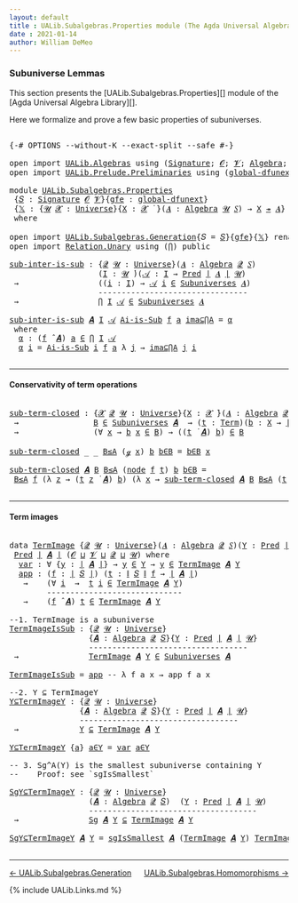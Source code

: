 ```yaml
---
layout: default
title : UALib.Subalgebras.Properties module (The Agda Universal Algebra Library)
date : 2021-01-14
author: William DeMeo
---
```


### <a id="subuniverse-lemmas">Subuniverse Lemmas</a>

This section presents the [UALib.Subalgebras.Properties][]  module of the [Agda Universal Algebra Library][].

Here we formalize and prove a few basic properties of subuniverses.

<pre class="Agda">

<a id="396" class="Symbol">{-#</a> <a id="400" class="Keyword">OPTIONS</a> <a id="408" class="Pragma">--without-K</a> <a id="420" class="Pragma">--exact-split</a> <a id="434" class="Pragma">--safe</a> <a id="441" class="Symbol">#-}</a>

<a id="446" class="Keyword">open</a> <a id="451" class="Keyword">import</a> <a id="458" href="UALib.Algebras.html" class="Module">UALib.Algebras</a> <a id="473" class="Keyword">using</a> <a id="479" class="Symbol">(</a><a id="480" href="UALib.Algebras.Signatures.html#1454" class="Function">Signature</a><a id="489" class="Symbol">;</a> <a id="491" href="universes.html#613" class="Generalizable">𝓞</a><a id="492" class="Symbol">;</a> <a id="494" href="universes.html#617" class="Generalizable">𝓥</a><a id="495" class="Symbol">;</a> <a id="497" href="UALib.Algebras.Algebras.html#781" class="Function">Algebra</a><a id="504" class="Symbol">;</a> <a id="506" href="UALib.Algebras.Algebras.html#3508" class="Function Operator">_↠_</a><a id="509" class="Symbol">)</a>
<a id="511" class="Keyword">open</a> <a id="516" class="Keyword">import</a> <a id="523" href="UALib.Prelude.Preliminaries.html" class="Module">UALib.Prelude.Preliminaries</a> <a id="551" class="Keyword">using</a> <a id="557" class="Symbol">(</a><a id="558" href="MGS-Subsingleton-Theorems.html#3468" class="Function">global-dfunext</a><a id="572" class="Symbol">;</a> <a id="574" href="universes.html#551" class="Postulate">Universe</a><a id="582" class="Symbol">;</a> <a id="584" href="universes.html#758" class="Function Operator">_̇</a><a id="586" class="Symbol">)</a>

<a id="589" class="Keyword">module</a> <a id="596" href="UALib.Subalgebras.Properties.html" class="Module">UALib.Subalgebras.Properties</a>
 <a id="626" class="Symbol">{</a><a id="627" href="UALib.Subalgebras.Properties.html#627" class="Bound">𝑆</a> <a id="629" class="Symbol">:</a> <a id="631" href="UALib.Algebras.Signatures.html#1454" class="Function">Signature</a> <a id="641" href="universes.html#613" class="Generalizable">𝓞</a> <a id="643" href="universes.html#617" class="Generalizable">𝓥</a><a id="644" class="Symbol">}{</a><a id="646" href="UALib.Subalgebras.Properties.html#646" class="Bound">gfe</a> <a id="650" class="Symbol">:</a> <a id="652" href="MGS-Subsingleton-Theorems.html#3468" class="Function">global-dfunext</a><a id="666" class="Symbol">}</a>
 <a id="669" class="Symbol">{</a><a id="670" href="UALib.Subalgebras.Properties.html#670" class="Bound">𝕏</a> <a id="672" class="Symbol">:</a> <a id="674" class="Symbol">{</a><a id="675" href="UALib.Subalgebras.Properties.html#675" class="Bound">𝓤</a> <a id="677" href="UALib.Subalgebras.Properties.html#677" class="Bound">𝓧</a> <a id="679" class="Symbol">:</a> <a id="681" href="universes.html#551" class="Postulate">Universe</a><a id="689" class="Symbol">}{</a><a id="691" href="UALib.Subalgebras.Properties.html#691" class="Bound">X</a> <a id="693" class="Symbol">:</a> <a id="695" href="UALib.Subalgebras.Properties.html#677" class="Bound">𝓧</a> <a id="697" href="universes.html#758" class="Function Operator">̇</a> <a id="699" class="Symbol">}(</a><a id="701" href="UALib.Subalgebras.Properties.html#701" class="Bound">𝑨</a> <a id="703" class="Symbol">:</a> <a id="705" href="UALib.Algebras.Algebras.html#781" class="Function">Algebra</a> <a id="713" href="UALib.Subalgebras.Properties.html#675" class="Bound">𝓤</a> <a id="715" href="UALib.Subalgebras.Properties.html#627" class="Bound">𝑆</a><a id="716" class="Symbol">)</a> <a id="718" class="Symbol">→</a> <a id="720" href="UALib.Subalgebras.Properties.html#691" class="Bound">X</a> <a id="722" href="UALib.Algebras.Algebras.html#3508" class="Function Operator">↠</a> <a id="724" href="UALib.Subalgebras.Properties.html#701" class="Bound">𝑨</a><a id="725" class="Symbol">}</a>
 <a id="728" class="Keyword">where</a>

<a id="735" class="Keyword">open</a> <a id="740" class="Keyword">import</a> <a id="747" href="UALib.Subalgebras.Generation.html" class="Module">UALib.Subalgebras.Generation</a><a id="775" class="Symbol">{</a><a id="776" class="Argument">𝑆</a> <a id="778" class="Symbol">=</a> <a id="780" href="UALib.Subalgebras.Properties.html#627" class="Bound">𝑆</a><a id="781" class="Symbol">}{</a><a id="783" href="UALib.Subalgebras.Properties.html#646" class="Bound">gfe</a><a id="786" class="Symbol">}{</a><a id="788" href="UALib.Subalgebras.Properties.html#670" class="Bound">𝕏</a><a id="789" class="Symbol">}</a> <a id="791" class="Keyword">renaming</a> <a id="800" class="Symbol">(</a>generator <a id="811" class="Symbol">to</a> ℊ<a id="815" class="Symbol">)</a> <a id="817" class="Keyword">public</a>
<a id="824" class="Keyword">open</a> <a id="829" class="Keyword">import</a> <a id="836" href="Relation.Unary.html" class="Module">Relation.Unary</a> <a id="851" class="Keyword">using</a> <a id="857" class="Symbol">(</a><a id="858" href="Relation.Unary.html#4506" class="Function">⋂</a><a id="859" class="Symbol">)</a> <a id="861" class="Keyword">public</a>

<a id="sub-inter-is-sub"></a><a id="869" href="UALib.Subalgebras.Properties.html#869" class="Function">sub-inter-is-sub</a> <a id="886" class="Symbol">:</a> <a id="888" class="Symbol">{</a><a id="889" href="UALib.Subalgebras.Properties.html#889" class="Bound">𝓠</a> <a id="891" href="UALib.Subalgebras.Properties.html#891" class="Bound">𝓤</a> <a id="893" class="Symbol">:</a> <a id="895" href="universes.html#551" class="Postulate">Universe</a><a id="903" class="Symbol">}(</a><a id="905" href="UALib.Subalgebras.Properties.html#905" class="Bound">𝑨</a> <a id="907" class="Symbol">:</a> <a id="909" href="UALib.Algebras.Algebras.html#781" class="Function">Algebra</a> <a id="917" href="UALib.Subalgebras.Properties.html#889" class="Bound">𝓠</a> <a id="919" href="UALib.Subalgebras.Properties.html#627" class="Bound">𝑆</a><a id="920" class="Symbol">)</a>
                   <a id="941" class="Symbol">(</a><a id="942" href="UALib.Subalgebras.Properties.html#942" class="Bound">I</a> <a id="944" class="Symbol">:</a> <a id="946" href="UALib.Subalgebras.Properties.html#891" class="Bound">𝓤</a> <a id="948" href="universes.html#758" class="Function Operator">̇</a><a id="949" class="Symbol">)(</a><a id="951" href="UALib.Subalgebras.Properties.html#951" class="Bound">𝒜</a> <a id="953" class="Symbol">:</a> <a id="955" href="UALib.Subalgebras.Properties.html#942" class="Bound">I</a> <a id="957" class="Symbol">→</a> <a id="959" href="UALib.Relations.Unary.html#1088" class="Function">Pred</a> <a id="964" href="UALib.Prelude.Preliminaries.html#10371" class="Function Operator">∣</a> <a id="966" href="UALib.Subalgebras.Properties.html#905" class="Bound">𝑨</a> <a id="968" href="UALib.Prelude.Preliminaries.html#10371" class="Function Operator">∣</a> <a id="970" href="UALib.Subalgebras.Properties.html#891" class="Bound">𝓤</a><a id="971" class="Symbol">)</a>
 <a id="974" class="Symbol">→</a>                 <a id="992" class="Symbol">((</a><a id="994" href="UALib.Subalgebras.Properties.html#994" class="Bound">i</a> <a id="996" class="Symbol">:</a> <a id="998" href="UALib.Subalgebras.Properties.html#942" class="Bound">I</a><a id="999" class="Symbol">)</a> <a id="1001" class="Symbol">→</a> <a id="1003" href="UALib.Subalgebras.Properties.html#951" class="Bound">𝒜</a> <a id="1005" href="UALib.Subalgebras.Properties.html#994" class="Bound">i</a> <a id="1007" href="UALib.Relations.Unary.html#2725" class="Function Operator">∈</a> <a id="1009" href="UALib.Subalgebras.Subuniverses.html#833" class="Function">Subuniverses</a> <a id="1022" href="UALib.Subalgebras.Properties.html#905" class="Bound">𝑨</a><a id="1023" class="Symbol">)</a>
                   <a id="1044" class="Comment">--------------------------------</a>
 <a id="1078" class="Symbol">→</a>                 <a id="1096" href="Relation.Unary.html#4506" class="Function">⋂</a> <a id="1098" href="UALib.Subalgebras.Properties.html#942" class="Bound">I</a> <a id="1100" href="UALib.Subalgebras.Properties.html#951" class="Bound">𝒜</a> <a id="1102" href="UALib.Relations.Unary.html#2725" class="Function Operator">∈</a> <a id="1104" href="UALib.Subalgebras.Subuniverses.html#833" class="Function">Subuniverses</a> <a id="1117" href="UALib.Subalgebras.Properties.html#905" class="Bound">𝑨</a>

<a id="1120" href="UALib.Subalgebras.Properties.html#869" class="Function">sub-inter-is-sub</a> <a id="1137" href="UALib.Subalgebras.Properties.html#1137" class="Bound">𝑨</a> <a id="1139" href="UALib.Subalgebras.Properties.html#1139" class="Bound">I</a> <a id="1141" href="UALib.Subalgebras.Properties.html#1141" class="Bound">𝒜</a> <a id="1143" href="UALib.Subalgebras.Properties.html#1143" class="Bound">Ai-is-Sub</a> <a id="1153" href="UALib.Subalgebras.Properties.html#1153" class="Bound">f</a> <a id="1155" href="UALib.Subalgebras.Properties.html#1155" class="Bound">a</a> <a id="1157" href="UALib.Subalgebras.Properties.html#1157" class="Bound">ima⊆⋂A</a> <a id="1164" class="Symbol">=</a> <a id="1166" href="UALib.Subalgebras.Properties.html#1177" class="Function">α</a>
 <a id="1169" class="Keyword">where</a>
  <a id="1177" href="UALib.Subalgebras.Properties.html#1177" class="Function">α</a> <a id="1179" class="Symbol">:</a> <a id="1181" class="Symbol">(</a><a id="1182" href="UALib.Subalgebras.Properties.html#1153" class="Bound">f</a> <a id="1184" href="UALib.Algebras.Algebras.html#2971" class="Function Operator">̂</a> <a id="1186" href="UALib.Subalgebras.Properties.html#1137" class="Bound">𝑨</a><a id="1187" class="Symbol">)</a> <a id="1189" href="UALib.Subalgebras.Properties.html#1155" class="Bound">a</a> <a id="1191" href="UALib.Relations.Unary.html#2725" class="Function Operator">∈</a> <a id="1193" href="Relation.Unary.html#4506" class="Function">⋂</a> <a id="1195" href="UALib.Subalgebras.Properties.html#1139" class="Bound">I</a> <a id="1197" href="UALib.Subalgebras.Properties.html#1141" class="Bound">𝒜</a>
  <a id="1201" href="UALib.Subalgebras.Properties.html#1177" class="Function">α</a> <a id="1203" href="UALib.Subalgebras.Properties.html#1203" class="Bound">i</a> <a id="1205" class="Symbol">=</a> <a id="1207" href="UALib.Subalgebras.Properties.html#1143" class="Bound">Ai-is-Sub</a> <a id="1217" href="UALib.Subalgebras.Properties.html#1203" class="Bound">i</a> <a id="1219" href="UALib.Subalgebras.Properties.html#1153" class="Bound">f</a> <a id="1221" href="UALib.Subalgebras.Properties.html#1155" class="Bound">a</a> <a id="1223" class="Symbol">λ</a> <a id="1225" href="UALib.Subalgebras.Properties.html#1225" class="Bound">j</a> <a id="1227" class="Symbol">→</a> <a id="1229" href="UALib.Subalgebras.Properties.html#1157" class="Bound">ima⊆⋂A</a> <a id="1236" href="UALib.Subalgebras.Properties.html#1225" class="Bound">j</a> <a id="1238" href="UALib.Subalgebras.Properties.html#1203" class="Bound">i</a>

</pre>

-------------------------------------------------------

#### <a id="conservativity-of-term-operations">Conservativity of term operations</a>

<pre class="Agda">

<a id="sub-term-closed"></a><a id="1410" href="UALib.Subalgebras.Properties.html#1410" class="Function">sub-term-closed</a> <a id="1426" class="Symbol">:</a> <a id="1428" class="Symbol">{</a><a id="1429" href="UALib.Subalgebras.Properties.html#1429" class="Bound">𝓧</a> <a id="1431" href="UALib.Subalgebras.Properties.html#1431" class="Bound">𝓠</a> <a id="1433" href="UALib.Subalgebras.Properties.html#1433" class="Bound">𝓤</a> <a id="1435" class="Symbol">:</a> <a id="1437" href="universes.html#551" class="Postulate">Universe</a><a id="1445" class="Symbol">}{</a><a id="1447" href="UALib.Subalgebras.Properties.html#1447" class="Bound">X</a> <a id="1449" class="Symbol">:</a> <a id="1451" href="UALib.Subalgebras.Properties.html#1429" class="Bound">𝓧</a> <a id="1453" href="universes.html#758" class="Function Operator">̇</a><a id="1454" class="Symbol">}(</a><a id="1456" href="UALib.Subalgebras.Properties.html#1456" class="Bound">𝑨</a> <a id="1458" class="Symbol">:</a> <a id="1460" href="UALib.Algebras.Algebras.html#781" class="Function">Algebra</a> <a id="1468" href="UALib.Subalgebras.Properties.html#1431" class="Bound">𝓠</a> <a id="1470" href="UALib.Subalgebras.Properties.html#627" class="Bound">𝑆</a><a id="1471" class="Symbol">)(</a><a id="1473" href="UALib.Subalgebras.Properties.html#1473" class="Bound">B</a> <a id="1475" class="Symbol">:</a> <a id="1477" href="UALib.Relations.Unary.html#1088" class="Function">Pred</a> <a id="1482" href="UALib.Prelude.Preliminaries.html#10371" class="Function Operator">∣</a> <a id="1484" href="UALib.Subalgebras.Properties.html#1456" class="Bound">𝑨</a> <a id="1486" href="UALib.Prelude.Preliminaries.html#10371" class="Function Operator">∣</a> <a id="1488" href="UALib.Subalgebras.Properties.html#1433" class="Bound">𝓤</a><a id="1489" class="Symbol">)</a>
 <a id="1492" class="Symbol">→</a>                <a id="1509" href="UALib.Subalgebras.Properties.html#1473" class="Bound">B</a> <a id="1511" href="UALib.Relations.Unary.html#2725" class="Function Operator">∈</a> <a id="1513" href="UALib.Subalgebras.Subuniverses.html#833" class="Function">Subuniverses</a> <a id="1526" href="UALib.Subalgebras.Properties.html#1456" class="Bound">𝑨</a>  <a id="1529" class="Symbol">→</a> <a id="1531" class="Symbol">(</a><a id="1532" href="UALib.Subalgebras.Properties.html#1532" class="Bound">t</a> <a id="1534" class="Symbol">:</a> <a id="1536" href="UALib.Terms.Basic.html#1040" class="Datatype">Term</a><a id="1540" class="Symbol">)(</a><a id="1542" href="UALib.Subalgebras.Properties.html#1542" class="Bound">b</a> <a id="1544" class="Symbol">:</a> <a id="1546" href="UALib.Subalgebras.Properties.html#1447" class="Bound">X</a> <a id="1548" class="Symbol">→</a> <a id="1550" href="UALib.Prelude.Preliminaries.html#10371" class="Function Operator">∣</a> <a id="1552" href="UALib.Subalgebras.Properties.html#1456" class="Bound">𝑨</a> <a id="1554" href="UALib.Prelude.Preliminaries.html#10371" class="Function Operator">∣</a><a id="1555" class="Symbol">)</a>
 <a id="1558" class="Symbol">→</a>                <a id="1575" class="Symbol">(∀</a> <a id="1578" href="UALib.Subalgebras.Properties.html#1578" class="Bound">x</a> <a id="1580" class="Symbol">→</a> <a id="1582" href="UALib.Subalgebras.Properties.html#1542" class="Bound">b</a> <a id="1584" href="UALib.Subalgebras.Properties.html#1578" class="Bound">x</a> <a id="1586" href="UALib.Relations.Unary.html#2725" class="Function Operator">∈</a> <a id="1588" href="UALib.Subalgebras.Properties.html#1473" class="Bound">B</a><a id="1589" class="Symbol">)</a> <a id="1591" class="Symbol">→</a> <a id="1593" class="Symbol">((</a><a id="1595" href="UALib.Subalgebras.Properties.html#1532" class="Bound">t</a> <a id="1597" href="UALib.Terms.Operations.html#1383" class="Function Operator">̇</a> <a id="1599" href="UALib.Subalgebras.Properties.html#1456" class="Bound">𝑨</a><a id="1600" class="Symbol">)</a> <a id="1602" href="UALib.Subalgebras.Properties.html#1542" class="Bound">b</a><a id="1603" class="Symbol">)</a> <a id="1605" href="UALib.Relations.Unary.html#2725" class="Function Operator">∈</a> <a id="1607" href="UALib.Subalgebras.Properties.html#1473" class="Bound">B</a>

<a id="1610" href="UALib.Subalgebras.Properties.html#1410" class="Function">sub-term-closed</a> <a id="1626" class="Symbol">_</a> <a id="1628" class="Symbol">_</a> <a id="1630" href="UALib.Subalgebras.Properties.html#1630" class="Bound">B≤A</a> <a id="1634" class="Symbol">(</a><a id="1635" href="UALib.Subalgebras.Properties.html#814" class="InductiveConstructor">ℊ</a> <a id="1637" href="UALib.Subalgebras.Properties.html#1637" class="Bound">x</a><a id="1638" class="Symbol">)</a> <a id="1640" href="UALib.Subalgebras.Properties.html#1640" class="Bound">b</a> <a id="1642" href="UALib.Subalgebras.Properties.html#1642" class="Bound">b∈B</a> <a id="1646" class="Symbol">=</a> <a id="1648" href="UALib.Subalgebras.Properties.html#1642" class="Bound">b∈B</a> <a id="1652" href="UALib.Subalgebras.Properties.html#1637" class="Bound">x</a>

<a id="1655" href="UALib.Subalgebras.Properties.html#1410" class="Function">sub-term-closed</a> <a id="1671" href="UALib.Subalgebras.Properties.html#1671" class="Bound">𝑨</a> <a id="1673" href="UALib.Subalgebras.Properties.html#1673" class="Bound">B</a> <a id="1675" href="UALib.Subalgebras.Properties.html#1675" class="Bound">B≤A</a> <a id="1679" class="Symbol">(</a><a id="1680" href="UALib.Terms.Basic.html#1123" class="InductiveConstructor">node</a> <a id="1685" href="UALib.Subalgebras.Properties.html#1685" class="Bound">f</a> <a id="1687" href="UALib.Subalgebras.Properties.html#1687" class="Bound">t</a><a id="1688" class="Symbol">)</a> <a id="1690" href="UALib.Subalgebras.Properties.html#1690" class="Bound">b</a> <a id="1692" href="UALib.Subalgebras.Properties.html#1692" class="Bound">b∈B</a> <a id="1696" class="Symbol">=</a>
 <a id="1699" href="UALib.Subalgebras.Properties.html#1675" class="Bound">B≤A</a> <a id="1703" href="UALib.Subalgebras.Properties.html#1685" class="Bound">f</a> <a id="1705" class="Symbol">(λ</a> <a id="1708" href="UALib.Subalgebras.Properties.html#1708" class="Bound">z</a> <a id="1710" class="Symbol">→</a> <a id="1712" class="Symbol">(</a><a id="1713" href="UALib.Subalgebras.Properties.html#1687" class="Bound">t</a> <a id="1715" href="UALib.Subalgebras.Properties.html#1708" class="Bound">z</a> <a id="1717" href="UALib.Terms.Operations.html#1383" class="Function Operator">̇</a> <a id="1719" href="UALib.Subalgebras.Properties.html#1671" class="Bound">𝑨</a><a id="1720" class="Symbol">)</a> <a id="1722" href="UALib.Subalgebras.Properties.html#1690" class="Bound">b</a><a id="1723" class="Symbol">)</a> <a id="1725" class="Symbol">(λ</a> <a id="1728" href="UALib.Subalgebras.Properties.html#1728" class="Bound">x</a> <a id="1730" class="Symbol">→</a> <a id="1732" href="UALib.Subalgebras.Properties.html#1410" class="Function">sub-term-closed</a> <a id="1748" href="UALib.Subalgebras.Properties.html#1671" class="Bound">𝑨</a> <a id="1750" href="UALib.Subalgebras.Properties.html#1673" class="Bound">B</a> <a id="1752" href="UALib.Subalgebras.Properties.html#1675" class="Bound">B≤A</a> <a id="1756" class="Symbol">(</a><a id="1757" href="UALib.Subalgebras.Properties.html#1687" class="Bound">t</a> <a id="1759" href="UALib.Subalgebras.Properties.html#1728" class="Bound">x</a><a id="1760" class="Symbol">)</a> <a id="1762" href="UALib.Subalgebras.Properties.html#1690" class="Bound">b</a> <a id="1764" href="UALib.Subalgebras.Properties.html#1692" class="Bound">b∈B</a><a id="1767" class="Symbol">)</a>

</pre>


---------------------------------------------------

#### <a id="term-images">Term images</a>

<pre class="Agda">

<a id="1892" class="Keyword">data</a> <a id="TermImage"></a><a id="1897" href="UALib.Subalgebras.Properties.html#1897" class="Datatype">TermImage</a> <a id="1907" class="Symbol">{</a><a id="1908" href="UALib.Subalgebras.Properties.html#1908" class="Bound">𝓠</a> <a id="1910" href="UALib.Subalgebras.Properties.html#1910" class="Bound">𝓤</a> <a id="1912" class="Symbol">:</a> <a id="1914" href="universes.html#551" class="Postulate">Universe</a><a id="1922" class="Symbol">}(</a><a id="1924" href="UALib.Subalgebras.Properties.html#1924" class="Bound">𝑨</a> <a id="1926" class="Symbol">:</a> <a id="1928" href="UALib.Algebras.Algebras.html#781" class="Function">Algebra</a> <a id="1936" href="UALib.Subalgebras.Properties.html#1908" class="Bound">𝓠</a> <a id="1938" href="UALib.Subalgebras.Properties.html#627" class="Bound">𝑆</a><a id="1939" class="Symbol">)(</a><a id="1941" href="UALib.Subalgebras.Properties.html#1941" class="Bound">Y</a> <a id="1943" class="Symbol">:</a> <a id="1945" href="UALib.Relations.Unary.html#1088" class="Function">Pred</a> <a id="1950" href="UALib.Prelude.Preliminaries.html#10371" class="Function Operator">∣</a> <a id="1952" href="UALib.Subalgebras.Properties.html#1924" class="Bound">𝑨</a> <a id="1954" href="UALib.Prelude.Preliminaries.html#10371" class="Function Operator">∣</a> <a id="1956" href="UALib.Subalgebras.Properties.html#1910" class="Bound">𝓤</a><a id="1957" class="Symbol">)</a> <a id="1959" class="Symbol">:</a>
 <a id="1962" href="UALib.Relations.Unary.html#1088" class="Function">Pred</a> <a id="1967" href="UALib.Prelude.Preliminaries.html#10371" class="Function Operator">∣</a> <a id="1969" href="UALib.Subalgebras.Properties.html#1924" class="Bound">𝑨</a> <a id="1971" href="UALib.Prelude.Preliminaries.html#10371" class="Function Operator">∣</a> <a id="1973" class="Symbol">(</a><a id="1974" href="UALib.Subalgebras.Properties.html#641" class="Bound">𝓞</a> <a id="1976" href="Agda.Primitive.html#636" class="Function Operator">⊔</a> <a id="1978" href="UALib.Subalgebras.Properties.html#643" class="Bound">𝓥</a> <a id="1980" href="Agda.Primitive.html#636" class="Function Operator">⊔</a> <a id="1982" href="UALib.Subalgebras.Properties.html#1908" class="Bound">𝓠</a> <a id="1984" href="Agda.Primitive.html#636" class="Function Operator">⊔</a> <a id="1986" href="UALib.Subalgebras.Properties.html#1910" class="Bound">𝓤</a><a id="1987" class="Symbol">)</a> <a id="1989" class="Keyword">where</a>
  <a id="TermImage.var"></a><a id="1997" href="UALib.Subalgebras.Properties.html#1997" class="InductiveConstructor">var</a> <a id="2001" class="Symbol">:</a> <a id="2003" class="Symbol">∀</a> <a id="2005" class="Symbol">{</a><a id="2006" href="UALib.Subalgebras.Properties.html#2006" class="Bound">y</a> <a id="2008" class="Symbol">:</a> <a id="2010" href="UALib.Prelude.Preliminaries.html#10371" class="Function Operator">∣</a> <a id="2012" href="UALib.Subalgebras.Properties.html#1924" class="Bound">𝑨</a> <a id="2014" href="UALib.Prelude.Preliminaries.html#10371" class="Function Operator">∣</a><a id="2015" class="Symbol">}</a> <a id="2017" class="Symbol">→</a> <a id="2019" href="UALib.Subalgebras.Properties.html#2006" class="Bound">y</a> <a id="2021" href="UALib.Relations.Unary.html#2725" class="Function Operator">∈</a> <a id="2023" href="UALib.Subalgebras.Properties.html#1941" class="Bound">Y</a> <a id="2025" class="Symbol">→</a> <a id="2027" href="UALib.Subalgebras.Properties.html#2006" class="Bound">y</a> <a id="2029" href="UALib.Relations.Unary.html#2725" class="Function Operator">∈</a> <a id="2031" href="UALib.Subalgebras.Properties.html#1897" class="Datatype">TermImage</a> <a id="2041" href="UALib.Subalgebras.Properties.html#1924" class="Bound">𝑨</a> <a id="2043" href="UALib.Subalgebras.Properties.html#1941" class="Bound">Y</a>
  <a id="TermImage.app"></a><a id="2047" href="UALib.Subalgebras.Properties.html#2047" class="InductiveConstructor">app</a> <a id="2051" class="Symbol">:</a> <a id="2053" class="Symbol">(</a><a id="2054" href="UALib.Subalgebras.Properties.html#2054" class="Bound">f</a> <a id="2056" class="Symbol">:</a> <a id="2058" href="UALib.Prelude.Preliminaries.html#10371" class="Function Operator">∣</a> <a id="2060" href="UALib.Subalgebras.Properties.html#627" class="Bound">𝑆</a> <a id="2062" href="UALib.Prelude.Preliminaries.html#10371" class="Function Operator">∣</a><a id="2063" class="Symbol">)</a> <a id="2065" class="Symbol">(</a><a id="2066" href="UALib.Subalgebras.Properties.html#2066" class="Bound">t</a> <a id="2068" class="Symbol">:</a> <a id="2070" href="UALib.Prelude.Preliminaries.html#10452" class="Function Operator">∥</a> <a id="2072" href="UALib.Subalgebras.Properties.html#627" class="Bound">𝑆</a> <a id="2074" href="UALib.Prelude.Preliminaries.html#10452" class="Function Operator">∥</a> <a id="2076" href="UALib.Subalgebras.Properties.html#2054" class="Bound">f</a> <a id="2078" class="Symbol">→</a> <a id="2080" href="UALib.Prelude.Preliminaries.html#10371" class="Function Operator">∣</a> <a id="2082" href="UALib.Subalgebras.Properties.html#1924" class="Bound">𝑨</a> <a id="2084" href="UALib.Prelude.Preliminaries.html#10371" class="Function Operator">∣</a><a id="2085" class="Symbol">)</a>
   <a id="2090" class="Symbol">→</a>    <a id="2095" class="Symbol">(∀</a> <a id="2098" href="UALib.Subalgebras.Properties.html#2098" class="Bound">i</a>  <a id="2101" class="Symbol">→</a>  <a id="2104" href="UALib.Subalgebras.Properties.html#2066" class="Bound">t</a> <a id="2106" href="UALib.Subalgebras.Properties.html#2098" class="Bound">i</a> <a id="2108" href="UALib.Relations.Unary.html#2725" class="Function Operator">∈</a> <a id="2110" href="UALib.Subalgebras.Properties.html#1897" class="Datatype">TermImage</a> <a id="2120" href="UALib.Subalgebras.Properties.html#1924" class="Bound">𝑨</a> <a id="2122" href="UALib.Subalgebras.Properties.html#1941" class="Bound">Y</a><a id="2123" class="Symbol">)</a>
        <a id="2133" class="Comment">-----------------------------</a>
   <a id="2166" class="Symbol">→</a>    <a id="2171" class="Symbol">(</a><a id="2172" href="UALib.Subalgebras.Properties.html#2054" class="Bound">f</a> <a id="2174" href="UALib.Algebras.Algebras.html#2971" class="Function Operator">̂</a> <a id="2176" href="UALib.Subalgebras.Properties.html#1924" class="Bound">𝑨</a><a id="2177" class="Symbol">)</a> <a id="2179" href="UALib.Subalgebras.Properties.html#2066" class="Bound">t</a> <a id="2181" href="UALib.Relations.Unary.html#2725" class="Function Operator">∈</a> <a id="2183" href="UALib.Subalgebras.Properties.html#1897" class="Datatype">TermImage</a> <a id="2193" href="UALib.Subalgebras.Properties.html#1924" class="Bound">𝑨</a> <a id="2195" href="UALib.Subalgebras.Properties.html#1941" class="Bound">Y</a>

<a id="2198" class="Comment">--1. TermImage is a subuniverse</a>
<a id="TermImageIsSub"></a><a id="2230" href="UALib.Subalgebras.Properties.html#2230" class="Function">TermImageIsSub</a> <a id="2245" class="Symbol">:</a> <a id="2247" class="Symbol">{</a><a id="2248" href="UALib.Subalgebras.Properties.html#2248" class="Bound">𝓠</a> <a id="2250" href="UALib.Subalgebras.Properties.html#2250" class="Bound">𝓤</a> <a id="2252" class="Symbol">:</a> <a id="2254" href="universes.html#551" class="Postulate">Universe</a><a id="2262" class="Symbol">}</a>
                 <a id="2281" class="Symbol">{</a><a id="2282" href="UALib.Subalgebras.Properties.html#2282" class="Bound">𝑨</a> <a id="2284" class="Symbol">:</a> <a id="2286" href="UALib.Algebras.Algebras.html#781" class="Function">Algebra</a> <a id="2294" href="UALib.Subalgebras.Properties.html#2248" class="Bound">𝓠</a> <a id="2296" href="UALib.Subalgebras.Properties.html#627" class="Bound">𝑆</a><a id="2297" class="Symbol">}{</a><a id="2299" href="UALib.Subalgebras.Properties.html#2299" class="Bound">Y</a> <a id="2301" class="Symbol">:</a> <a id="2303" href="UALib.Relations.Unary.html#1088" class="Function">Pred</a> <a id="2308" href="UALib.Prelude.Preliminaries.html#10371" class="Function Operator">∣</a> <a id="2310" href="UALib.Subalgebras.Properties.html#2282" class="Bound">𝑨</a> <a id="2312" href="UALib.Prelude.Preliminaries.html#10371" class="Function Operator">∣</a> <a id="2314" href="UALib.Subalgebras.Properties.html#2250" class="Bound">𝓤</a><a id="2315" class="Symbol">}</a>
                 <a id="2334" class="Comment">----------------------------------</a>
 <a id="2370" class="Symbol">→</a>               <a id="2386" href="UALib.Subalgebras.Properties.html#1897" class="Datatype">TermImage</a> <a id="2396" href="UALib.Subalgebras.Properties.html#2282" class="Bound">𝑨</a> <a id="2398" href="UALib.Subalgebras.Properties.html#2299" class="Bound">Y</a> <a id="2400" href="UALib.Relations.Unary.html#2725" class="Function Operator">∈</a> <a id="2402" href="UALib.Subalgebras.Subuniverses.html#833" class="Function">Subuniverses</a> <a id="2415" href="UALib.Subalgebras.Properties.html#2282" class="Bound">𝑨</a>

<a id="2418" href="UALib.Subalgebras.Properties.html#2230" class="Function">TermImageIsSub</a> <a id="2433" class="Symbol">=</a> <a id="2435" href="UALib.Subalgebras.Properties.html#2047" class="InductiveConstructor">app</a> <a id="2439" class="Comment">-- λ f a x → app f a x</a>

<a id="2463" class="Comment">--2. Y ⊆ TermImageY</a>
<a id="Y⊆TermImageY"></a><a id="2483" href="UALib.Subalgebras.Properties.html#2483" class="Function">Y⊆TermImageY</a> <a id="2496" class="Symbol">:</a> <a id="2498" class="Symbol">{</a><a id="2499" href="UALib.Subalgebras.Properties.html#2499" class="Bound">𝓠</a> <a id="2501" href="UALib.Subalgebras.Properties.html#2501" class="Bound">𝓤</a> <a id="2503" class="Symbol">:</a> <a id="2505" href="universes.html#551" class="Postulate">Universe</a><a id="2513" class="Symbol">}</a>
               <a id="2530" class="Symbol">{</a><a id="2531" href="UALib.Subalgebras.Properties.html#2531" class="Bound">𝑨</a> <a id="2533" class="Symbol">:</a> <a id="2535" href="UALib.Algebras.Algebras.html#781" class="Function">Algebra</a> <a id="2543" href="UALib.Subalgebras.Properties.html#2499" class="Bound">𝓠</a> <a id="2545" href="UALib.Subalgebras.Properties.html#627" class="Bound">𝑆</a><a id="2546" class="Symbol">}{</a><a id="2548" href="UALib.Subalgebras.Properties.html#2548" class="Bound">Y</a> <a id="2550" class="Symbol">:</a> <a id="2552" href="UALib.Relations.Unary.html#1088" class="Function">Pred</a> <a id="2557" href="UALib.Prelude.Preliminaries.html#10371" class="Function Operator">∣</a> <a id="2559" href="UALib.Subalgebras.Properties.html#2531" class="Bound">𝑨</a> <a id="2561" href="UALib.Prelude.Preliminaries.html#10371" class="Function Operator">∣</a> <a id="2563" href="UALib.Subalgebras.Properties.html#2501" class="Bound">𝓤</a><a id="2564" class="Symbol">}</a>
               <a id="2581" class="Comment">----------------------------------</a>
 <a id="2617" class="Symbol">→</a>             <a id="2631" href="UALib.Subalgebras.Properties.html#2548" class="Bound">Y</a> <a id="2633" href="UALib.Relations.Unary.html#3007" class="Function Operator">⊆</a> <a id="2635" href="UALib.Subalgebras.Properties.html#1897" class="Datatype">TermImage</a> <a id="2645" href="UALib.Subalgebras.Properties.html#2531" class="Bound">𝑨</a> <a id="2647" href="UALib.Subalgebras.Properties.html#2548" class="Bound">Y</a>

<a id="2650" href="UALib.Subalgebras.Properties.html#2483" class="Function">Y⊆TermImageY</a> <a id="2663" class="Symbol">{</a><a id="2664" href="UALib.Subalgebras.Properties.html#2664" class="Bound">a</a><a id="2665" class="Symbol">}</a> <a id="2667" href="UALib.Subalgebras.Properties.html#2667" class="Bound">a∈Y</a> <a id="2671" class="Symbol">=</a> <a id="2673" href="UALib.Subalgebras.Properties.html#1997" class="InductiveConstructor">var</a> <a id="2677" href="UALib.Subalgebras.Properties.html#2667" class="Bound">a∈Y</a>

<a id="2682" class="Comment">-- 3. Sg^A(Y) is the smallest subuniverse containing Y</a>
<a id="2737" class="Comment">--    Proof: see `sgIsSmallest`</a>

<a id="SgY⊆TermImageY"></a><a id="2770" href="UALib.Subalgebras.Properties.html#2770" class="Function">SgY⊆TermImageY</a> <a id="2785" class="Symbol">:</a> <a id="2787" class="Symbol">{</a><a id="2788" href="UALib.Subalgebras.Properties.html#2788" class="Bound">𝓠</a> <a id="2790" href="UALib.Subalgebras.Properties.html#2790" class="Bound">𝓤</a> <a id="2792" class="Symbol">:</a> <a id="2794" href="universes.html#551" class="Postulate">Universe</a><a id="2802" class="Symbol">}</a>
                 <a id="2821" class="Symbol">(</a><a id="2822" href="UALib.Subalgebras.Properties.html#2822" class="Bound">𝑨</a> <a id="2824" class="Symbol">:</a> <a id="2826" href="UALib.Algebras.Algebras.html#781" class="Function">Algebra</a> <a id="2834" href="UALib.Subalgebras.Properties.html#2788" class="Bound">𝓠</a> <a id="2836" href="UALib.Subalgebras.Properties.html#627" class="Bound">𝑆</a><a id="2837" class="Symbol">)</a>  <a id="2840" class="Symbol">(</a><a id="2841" href="UALib.Subalgebras.Properties.html#2841" class="Bound">Y</a> <a id="2843" class="Symbol">:</a> <a id="2845" href="UALib.Relations.Unary.html#1088" class="Function">Pred</a> <a id="2850" href="UALib.Prelude.Preliminaries.html#10371" class="Function Operator">∣</a> <a id="2852" href="UALib.Subalgebras.Properties.html#2822" class="Bound">𝑨</a> <a id="2854" href="UALib.Prelude.Preliminaries.html#10371" class="Function Operator">∣</a> <a id="2856" href="UALib.Subalgebras.Properties.html#2790" class="Bound">𝓤</a><a id="2857" class="Symbol">)</a>
                 <a id="2876" class="Comment">------------------------------------</a>
 <a id="2914" class="Symbol">→</a>               <a id="2930" href="UALib.Subalgebras.Generation.html#1100" class="Datatype">Sg</a> <a id="2933" href="UALib.Subalgebras.Properties.html#2822" class="Bound">𝑨</a> <a id="2935" href="UALib.Subalgebras.Properties.html#2841" class="Bound">Y</a> <a id="2937" href="UALib.Relations.Unary.html#3007" class="Function Operator">⊆</a> <a id="2939" href="UALib.Subalgebras.Properties.html#1897" class="Datatype">TermImage</a> <a id="2949" href="UALib.Subalgebras.Properties.html#2822" class="Bound">𝑨</a> <a id="2951" href="UALib.Subalgebras.Properties.html#2841" class="Bound">Y</a>

<a id="2954" href="UALib.Subalgebras.Properties.html#2770" class="Function">SgY⊆TermImageY</a> <a id="2969" href="UALib.Subalgebras.Properties.html#2969" class="Bound">𝑨</a> <a id="2971" href="UALib.Subalgebras.Properties.html#2971" class="Bound">Y</a> <a id="2973" class="Symbol">=</a> <a id="2975" href="UALib.Subalgebras.Generation.html#1668" class="Function">sgIsSmallest</a> <a id="2988" href="UALib.Subalgebras.Properties.html#2969" class="Bound">𝑨</a> <a id="2990" class="Symbol">(</a><a id="2991" href="UALib.Subalgebras.Properties.html#1897" class="Datatype">TermImage</a> <a id="3001" href="UALib.Subalgebras.Properties.html#2969" class="Bound">𝑨</a> <a id="3003" href="UALib.Subalgebras.Properties.html#2971" class="Bound">Y</a><a id="3004" class="Symbol">)</a> <a id="3006" href="UALib.Subalgebras.Properties.html#2230" class="Function">TermImageIsSub</a> <a id="3021" href="UALib.Subalgebras.Properties.html#2483" class="Function">Y⊆TermImageY</a>

</pre>

---------------------------------

[← UALib.Subalgebras.Generation](UALib.Subalgebras.Generation.html)
<span style="float:right;">[UALib.Subalgebras.Homomorphisms →](UALib.Subalgebras.Homomorphisms.html)</span>

{% include UALib.Links.md %}
